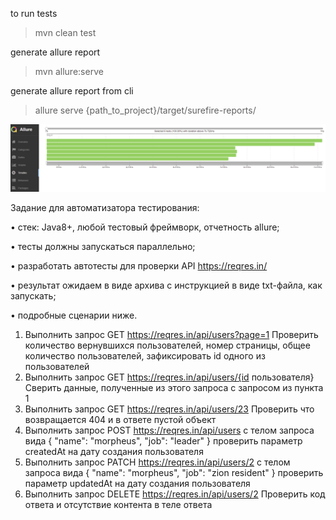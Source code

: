to run tests
>mvn clean test

generate allure report
> mvn allure:serve

generate allure report from cli
> allure serve {path_to_project}/target/surefire-reports/

![img_1.png](src/test/resources/allure_6threads.png)

Задание для автоматизатора тестирования:

•	стек: Java8+, любой тестовый фреймворк, отчетность allure;

•	тесты должны запускаться параллельно;

•	разработать автотесты для проверки API https://reqres.in/

•	результат ожидаем в виде архива с инструкцией в виде txt-файла, как запускать;

•	подробные сценарии ниже.

1. Выполнить запрос GET https://reqres.in/api/users?page=1
   Проверить количество вернувшихся пользователей, номер страницы, общее количество пользователей, зафиксировать id одного из пользователей
2. Выполнить запрос GET https://reqres.in/api/users/{id пользователя}
   Сверить данные, полученные из этого запроса с запросом из пункта 1
3. Выполнить запрос GET https://reqres.in/api/users/23
   Проверить что возвращается 404 и в ответе пустой объект
4. Выполнить запрос POST https://reqres.in/api/users с телом запроса вида
   {
   "name": "morpheus",
   "job": "leader"
   }
   проверить параметр createdAt на дату создания пользователя
5. Выполнить запрос PATCH https://reqres.in/api/users/2 с телом запроса вида
   {
   "name": "morpheus",
   "job": "zion resident"
   }
   проверить параметр updatedAt на дату создания пользователя
6. Выполнить запрос DELETE https://reqres.in/api/users/2
   Проверить код ответа и отсутствие контента в теле ответа
